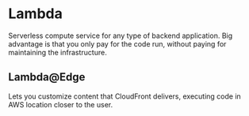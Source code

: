 # Lambda

Serverless compute service for any type of backend application. Big advantage is that you only pay for the code run, without paying for maintaining the infrastructure. 

## Lambda@Edge
Lets you customize content that CloudFront delivers, executing code in AWS location closer to the user. 
